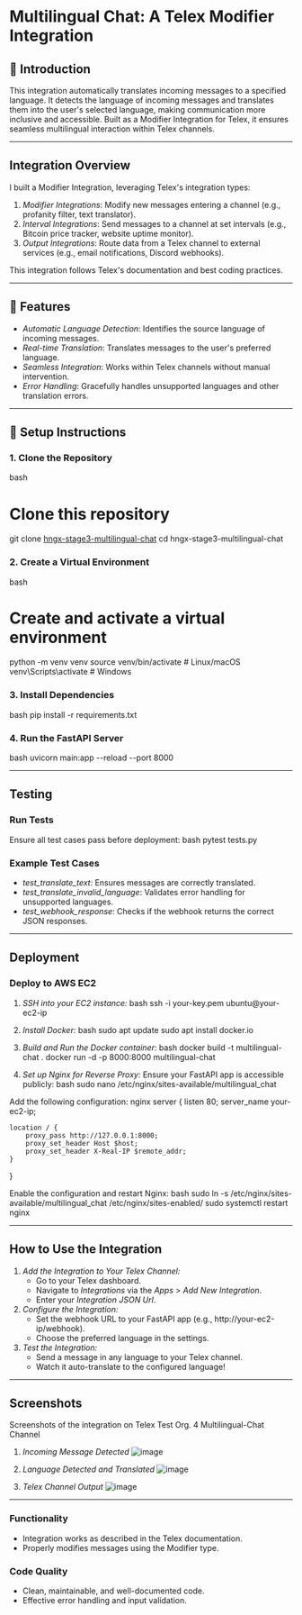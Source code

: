 # Multilingual Chat: A Telex Modifier Integration

## 📌 Introduction
This integration automatically translates incoming messages to a specified language. It detects the language of incoming messages and translates them into the user's selected language, making communication more inclusive and accessible. Built as a Modifier Integration for Telex, it ensures seamless multilingual interaction within Telex channels.

---

## Integration Overview
I built a Modifier Integration, leveraging Telex's integration types:

1. *Modifier Integrations*: Modify new messages entering a channel (e.g., profanity filter, text translator).
2. *Interval Integrations*: Send messages to a channel at set intervals (e.g., Bitcoin price tracker, website uptime monitor).
3. *Output Integrations*: Route data from a Telex channel to external services (e.g., email notifications, Discord webhooks).

This integration follows Telex's documentation and best coding practices.

---

## 🚀 Features
- *Automatic Language Detection*: Identifies the source language of incoming messages.
- *Real-time Translation*: Translates messages to the user's preferred language.
- *Seamless Integration*: Works within Telex channels without manual intervention.
- *Error Handling*: Gracefully handles unsupported languages and other translation errors.

---

## 🔧 Setup Instructions

### 1. Clone the Repository
bash
# Clone this repository
git clone [hngx-stage3-multilingual-chat](https://github.com/telexintegrations/hngx-stage3-multilingual-chat.git)
cd hngx-stage3-multilingual-chat


### 2. Create a Virtual Environment
bash
# Create and activate a virtual environment
python -m venv venv
source venv/bin/activate  # Linux/macOS
venv\Scripts\activate     # Windows


### 3. Install Dependencies
bash
pip install -r requirements.txt




### 4. Run the FastAPI Server
bash
uvicorn main:app --reload --port 8000


---

## Testing

### Run Tests
Ensure all test cases pass before deployment:
bash
pytest tests.py


### Example Test Cases
- *test_translate_text*: Ensures messages are correctly translated.
- *test_translate_invalid_language*: Validates error handling for unsupported languages.
- *test_webhook_response*: Checks if the webhook returns the correct JSON responses.

---

## Deployment

### Deploy to AWS EC2
1. *SSH into your EC2 instance:*
bash
ssh -i your-key.pem ubuntu@your-ec2-ip

2. *Install Docker:*
bash
sudo apt update
sudo apt install docker.io

3. *Build and Run the Docker container:*
bash
docker build -t multilingual-chat .
docker run -d -p 8000:8000 multilingual-chat

4. *Set up Nginx for Reverse Proxy:*
Ensure your FastAPI app is accessible publicly:
bash
sudo nano /etc/nginx/sites-available/multilingual_chat

Add the following configuration:
nginx
server {
    listen 80;
    server_name your-ec2-ip;

    location / {
        proxy_pass http://127.0.0.1:8000;
        proxy_set_header Host $host;
        proxy_set_header X-Real-IP $remote_addr;
    }
}

Enable the configuration and restart Nginx:
bash
sudo ln -s /etc/nginx/sites-available/multilingual_chat /etc/nginx/sites-enabled/
sudo systemctl restart nginx


---

## How to Use the Integration

1. *Add the Integration to Your Telex Channel:*
   - Go to your Telex dashboard.
   - Navigate to *Integrations* via the *Apps* > *Add New Integration*.
   - Enter your *Integration JSON Url*.
2. *Configure the Integration:*
   - Set the webhook URL to your FastAPI app (e.g., http://your-ec2-ip/webhook).
   - Choose the preferred language in the settings.
3. *Test the Integration:*
   - Send a message in any language to your Telex channel.
   - Watch it auto-translate to the configured language!

---

## Screenshots

Screenshots of the integration on Telex Test Org. 4 Multilingual-Chat Channel

1. *Incoming Message Detected*
![image](https://github.com/user-attachments/assets/1503c4d7-f4e9-477a-962b-a3acdd30a5c8)





2. *Language Detected and Translated*
![image](https://github.com/user-attachments/assets/945c478f-e186-4eab-b5c7-8da461b5ae41)




3. *Telex Channel Output*
![image](https://github.com/user-attachments/assets/0b8b6a0b-8329-4fa6-a29c-f7913fcf2c43)


---


### Functionality
- Integration works as described in the Telex documentation.
- Properly modifies messages using the Modifier type.


### Code Quality
- Clean, maintainable, and well-documented code.
- Effective error handling and input validation.

